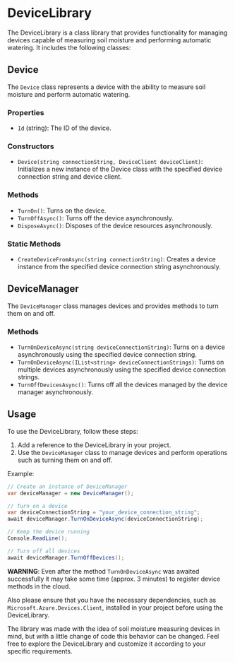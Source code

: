 # DeviceLibrary

The DeviceLibrary is a class library that provides functionality for managing devices capable of measuring soil moisture and performing automatic watering. It includes the following classes:

## Device

The `Device` class represents a device with the ability to measure soil moisture and perform automatic watering.

### Properties

- `Id` (string): The ID of the device.

### Constructors

- `Device(string connectionString, DeviceClient deviceClient)`: Initializes a new instance of the Device class with the specified device connection string and device client.

### Methods

- `TurnOn()`: Turns on the device.
- `TurnOffAsync()`: Turns off the device asynchronously.
- `DisposeAsync()`: Disposes of the device resources asynchronously.

### Static Methods
- `CreateDeviceFromAsync(string connectionString)`: Creates a device instance from the specified device connection string asynchronously.

## DeviceManager

The `DeviceManager` class manages devices and provides methods to turn them on and off.

### Methods

- `TurnOnDeviceAsync(string deviceConnectionString)`: Turns on a device asynchronously using the specified device connection string.
- `TurnOnDeviceAsync(IList<string> deviceConnectionStrings)`: Turns on multiple devices asynchronously using the specified device connection strings.
- `TurnOffDevicesAsync()`: Turns off all the devices managed by the device manager asynchronously.

## Usage

To use the DeviceLibrary, follow these steps:

1. Add a reference to the DeviceLibrary in your project.
2. Use the `DeviceManager` class to manage devices and perform operations such as turning them on and off.

Example:

```csharp
// Create an instance of DeviceManager
var deviceManager = new DeviceManager();

// Turn on a device
var deviceConnectionString = "your_device_connection_string";
await deviceManager.TurnOnDeviceAsync(deviceConnectionString);

// Keep the device running
Console.ReadLine();

// Turn off all devices
await deviceManager.TurnOffDevices();
```

**WARNING**: Even after the method `TurnOnDeviceAsync` was awaited successfully it may take some time (approx. 3 minutes) to register device methods in the cloud.

Also please ensure that you have the necessary dependencies, such as `Microsoft.Azure.Devices.Client`, installed in your project before using the DeviceLibrary.

The library was made with the idea of soil moisture measuring devices in mind, but with a little change of code this behavior can be changed. Feel free to explore the DeviceLibrary and customize it according to your specific requirements.
